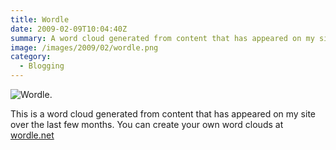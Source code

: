 ```yaml
---
title: Wordle
date: 2009-02-09T10:04:40Z
summary: A word cloud generated from content that has appeared on my site over the last few months.
image: /images/2009/02/wordle.png
category:
  - Blogging
---
```

![](/images/2009/02/wordle.png 'Wordle.')

This is a word cloud generated from content that has appeared on my site over the last few months. You can create your own word clouds at [wordle.net][1]

[1]: http://wordle.net
